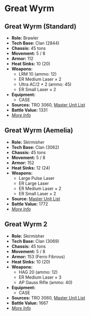 # Great Wyrm
## Great Wyrm (Standard)
- **Role:** Brawler
- **Tech Base:** Clan (2844)
- **Chassis:** 45 tons
- **Movement:** 5 / 8
- **Armor:** 112
- **Heat Sinks:** 10 (20)
- **Weapons:**
  - LRM 10 (ammo: 12)
  - ER Medium Laser × 2
  - Ultra AC/2 × 2 (ammo: 45)
  - ER Small Laser × 2
- **Equipment:**
  - CASE
- **Sources:** TRO 3060, [Master Unit List](http://masterunitlist.info/Unit/Details/1284/great-wyrm-standard)
- **Battle Value:** 1331
- [*More Info*](great_wyrm/great_wyrm_standard.md)

## Great Wyrm (Aemelia)
- **Role:** Skirmisher
- **Tech Base:** Clan (3062)
- **Chassis:** 45 tons
- **Movement:** 5 / 8
- **Armor:** 152
- **Heat Sinks:** 12 (24)
- **Weapons:**
  - Large Pulse Laser
  - ER Large Laser
  - ER Medium Laser × 2
  - ER Small Laser × 2
- **Source:** [Master Unit List](http://masterunitlist.info/Unit/Details/1283/great-wyrm-aemelia)
- **Battle Value:** 1772
- [*More Info*](great_wyrm/great_wyrm_aemelia.md)

## Great Wyrm 2
- **Role:** Skirmisher
- **Tech Base:** Clan (3069)
- **Chassis:** 45 tons
- **Movement:** 5 / 8
- **Armor:** 153 (Ferro Fibrous)
- **Heat Sinks:** 10 (20)
- **Weapons:**
  - HAG 20 (ammo: 12)
  - ER Medium Laser × 3
  - AP Gauss Rifle (ammo: 40)
- **Equipment:**
  - CASE
- **Sources:** TRO 3060, [Master Unit List](http://masterunitlist.info/Unit/Details/1285/great-wyrm-2)
- **Battle Value:** 1667
- [*More Info*](great_wyrm/great_wyrm_2.md)

